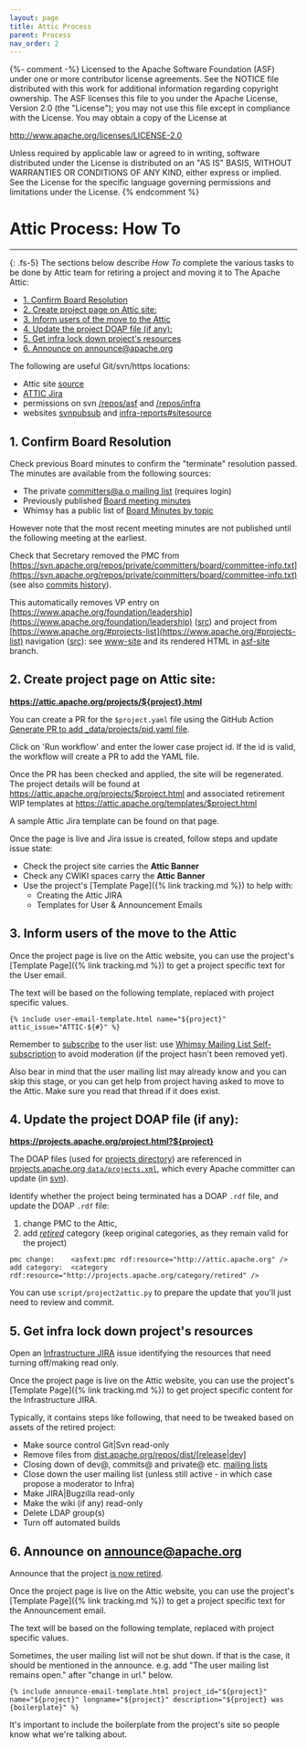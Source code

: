 ```yaml
---
layout: page
title: Attic Process
parent: Process
nav_order: 2
---
```

{%- comment -%}
Licensed to the Apache Software Foundation (ASF) under one or more
contributor license agreements.  See the NOTICE file distributed with
this work for additional information regarding copyright ownership.
The ASF licenses this file to you under the Apache License, Version 2.0
(the "License"); you may not use this file except in compliance with
the License.  You may obtain a copy of the License at

http://www.apache.org/licenses/LICENSE-2.0

Unless required by applicable law or agreed to in writing, software
distributed under the License is distributed on an "AS IS" BASIS,
WITHOUT WARRANTIES OR CONDITIONS OF ANY KIND, either express or implied.
See the License for the specific language governing permissions and
limitations under the License.
{% endcomment %}

# Attic Process: How To
***

{: .fs-5}
The sections below describe *How To* complete the various tasks to be done by Attic team for retiring a project and moving it to The Apache Attic:

  - [1. Confirm Board Resolution](#1-confirm-board-resolution)
  - [2. Create project page on Attic site:](#2-create-project-page-on-attic-site)
  - [3. Inform users of the move to the Attic](#3-inform-users-of-the-move-to-the-attic)
  - [4. Update the project DOAP file (if any):](#4-update-the-project-doap-file-if-any)
  - [5. Get infra lock down project's resources](#5-get-infra-lock-down-projects-resources)
  - [6. Announce on announce@apache.org](#6-announce-on-announceapacheorg)

The following are useful Git/svn/https locations:

  - Attic site [source](https://github.com/apache/attic)
  - [ATTIC Jira](https://issues.apache.org/jira/browse/ATTIC)
  - permissions on svn [/repos/asf](https://github.com/apache/infrastructure-p6/blob/production/modules/subversion_server/files/authorization/asf-authorization-template#L231)
    and [/repos/infra](https://github.com/apache/infrastructure-p6/blob/production/modules/subversion_server/files/authorization/pit-authorization-template)
  - websites [svnpubsub](https://github.com/apache/infrastructure-p6/blob/production/modules/svnwcsub/files/svnwcsub.conf) and
    [infra-reports#sitesource](https://infra-reports.apache.org/#sitesource)

## 1. Confirm Board Resolution

Check previous Board minutes to confirm the "terminate" resolution passed. The minutes are available from the following sources:

  - The private [committers@a.o mailing list](https://lists.apache.org/list.html?committers@apache.org:lte=2M:ASF%20Board%20Meeting) (requires login)
  - Previously published [Board meeting minutes](https://www.apache.org/foundation/board/calendar.html)
  - Whimsy has a public list of [Board Minutes by topic](https://whimsy.apache.org/board/minutes/)

However note that the most recent meeting minutes are not published until the following meeting at the earliest.

Check that Secretary removed the PMC from [https://svn.apache.org/repos/private/committers/board/committee-info.txt](https://svn.apache.org/repos/private/committers/board/committee-info.txt)
(see also [commits history](https://lists.apache.org/list.html?committers-cvs@apache.org)).

This automatically removes VP entry on [https://www.apache.org/foundation/leadership](https://www.apache.org/foundation/leadership)
([src](https://github.com/apache/www-site/blob/main/content/foundation/leadership.ezmd)) and project from
[https://www.apache.org/#projects-list](https://www.apache.org/#projects-list) navigation
([src](https://github.com/apache/www-site/blob/main/content/index.ezmd#L304)): see [www-site](https://github.com/apache/www-site)
and its rendered HTML in [asf-site](https://github.com/apache/www-site/tree/asf-site) branch.

## 2. Create project page on Attic site:
**https://attic.apache.org/projects/${project}.html**

You can create a PR for the `$project.yaml` file using the GitHub Action
[Generate PR to add _data/projects/pid.yaml file](https://github.com/apache/attic/actions/workflows/retire.yml).

Click on 'Run workflow' and enter the lower case project id.
If the id is valid, the workflow will create a PR to add the YAML file.

Once the PR has been checked and applied, the site will be regenerated.
The project details will be found at https://attic.apache.org/projects/$project.html
and associated retirement WIP templates at https://attic.apache.org/templates/$project.html

A sample Attic Jira template can be found on that page.

Once the page is live and Jira issue is created, follow steps and update issue state:
  - Check the project site carries the **Attic Banner**
  - Check any CWIKI spaces carry the  **Attic Banner**
  - Use the project's [Template Page]({% link tracking.md %}) to help with:
    - Creating the Attic JIRA
    - Templates for User & Announcement Emails

## 3. Inform users of the move to the Attic

Once the project page is live on the Attic website, you can use the project's
[Template Page]({% link tracking.md %}) to get a project specific text for the
User email.

The text will be based on the following template, replaced with project specific values.

```
{% include user-email-template.html name="${project}" attic_issue="ATTIC-${#}" %}
```

Remember to [subscribe](https://www.apache.org/foundation/mailinglists.html) to the user
list: use [Whimsy Mailing List Self-subscription](https://whimsy.apache.org/committers/subscribe)
to avoid moderation (if the project hasn't been removed yet).

Also bear in mind that the user mailing list may already know and you can skip this stage,
or you can get help from project having asked to move to the Attic. Make sure you read that 
thread if it does exist.

## 4. Update the project DOAP file (if any):
**https://projects.apache.org/project.html?${project}**

The DOAP files (used for [projects directory](https://projects.apache.org/projects.html)) are referenced
in [projects.apache.org `data/projects.xml`](https://github.com/apache/comdev-projects/blob/trunk/data/projects.xml),
which every Apache committer can update (in [svn](https://svn.apache.org/repos/asf/comdev/projects.apache.org/trunk/data)).

Identify whether the project being terminated has a DOAP `.rdf` file,
and update the DOAP `.rdf` file:
1. change PMC to the Attic,
2. add [_retired_](https://projects.apache.org/projects.html?category#retired) category (keep original categories, as they remain valid for the project)

```
pmc change:    <asfext:pmc rdf:resource="http://attic.apache.org" />
add category:  <category rdf:resource="http://projects.apache.org/category/retired" />
```

You can use `script/project2attic.py` to prepare the update that you'll just need to
review and commit.

## 5. Get infra lock down project's resources

Open an [Infrastructure JIRA](https://issues.apache.org/jira/browse/INFRA) issue identifying
the resources that need turning off/making read only.

Once the project page is live on the Attic website, you can use the project's
[Template Page]({% link tracking.md %}) to get project specific content for
the Infrastructure JIRA.

Typically, it contains steps like following, that need to be tweaked based on assets of the retired project:

  - Make source control Git\|Svn read-only
  - Remove files from [dist.apache.org/repos/dist/\[release\|dev\]](https://dist.apache.org/repos/dist/)
  - Closing down of dev@, commits@ and private@ etc. [mailing lists](https://lists.apache.org/)
  - Close down the user mailing list (unless still active - in which case propose a moderator to Infra)
  - Make JIRA\|Bugzilla read-only
  - Make the wiki (if any) read-only
  - Delete LDAP group(s)
  - Turn off automated builds

## 6. Announce on announce@apache.org

Announce that the project [is now retired](https://lists.apache.org/list?announce@apache.org:lte=1M:%22is%20now%20retired%22).

Once the project page is live on the Attic website, you can use the project's
[Template Page]({% link tracking.md %}) to get a project specific text for the
Announcement email.

The text will be based on the following template, replaced with project specific values.

Sometimes, the user mailing list will not be shut down. If that is the case,
it should be mentioned in the announce. e.g. add "The user mailing list remains open."
after "change in url." below.

```
{% include announce-email-template.html project_id="${project}" name="${project}" longname="${project}" description="${project} was {boilerplate}" %}
```

It's important to include the boilerplate from the project's site so people know what we're talking about.
